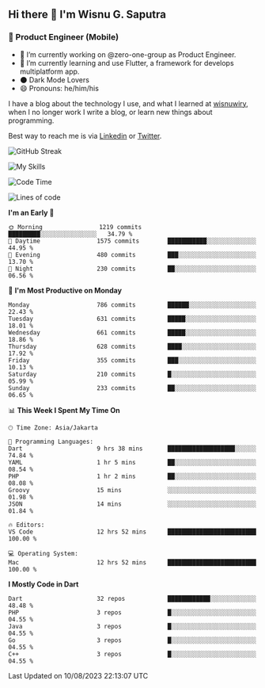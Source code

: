 ## Hi there 👋 I'm Wisnu G. Saputra

### :mobile_phone_off: Product Engineer (Mobile)

- 🔭 I’m currently working on @zero-one-group as Product Engineer.
- 🌱 I’m currently learning and use Flutter, a framework for develops multiplatform app.
- 🌑 Dark Mode Lovers
- 😄 Pronouns: he/him/his

I have a blog about the technology I use, and what I learned at [wisnuwiry](https://wisnuwiry.space/), when I no longer work I write a blog, or learn new things about programming.

Best way to reach me is via [Linkedin](https://www.linkedin.com/in/wisnu-saputra/) or [Twitter](https://twitter.com/wisnuwiry).

![GitHub Streak](https://streak-stats.demolab.com?user=wisnuwiry&theme=dark&hide_border=true)

![My Skills](https://skillicons.dev/icons?i=dart,flutter,kotlin,swift,go,js,css,neovim,git,linux&perline=5)

<!--START_SECTION:waka-->
![Code Time](http://img.shields.io/badge/Code%20Time-651%20hrs%2040%20mins-blue)

![Lines of code](https://img.shields.io/badge/From%20Hello%20World%20I%27ve%20Written-4.6%20million%20lines%20of%20code-blue)

**I'm an Early 🐤** 

```text
🌞 Morning                1219 commits        █████████░░░░░░░░░░░░░░░░   34.79 % 
🌆 Daytime                1575 commits        ███████████░░░░░░░░░░░░░░   44.95 % 
🌃 Evening                480 commits         ███░░░░░░░░░░░░░░░░░░░░░░   13.70 % 
🌙 Night                  230 commits         ██░░░░░░░░░░░░░░░░░░░░░░░   06.56 % 
```
📅 **I'm Most Productive on Monday** 

```text
Monday                   786 commits         ██████░░░░░░░░░░░░░░░░░░░   22.43 % 
Tuesday                  631 commits         █████░░░░░░░░░░░░░░░░░░░░   18.01 % 
Wednesday                661 commits         █████░░░░░░░░░░░░░░░░░░░░   18.86 % 
Thursday                 628 commits         ████░░░░░░░░░░░░░░░░░░░░░   17.92 % 
Friday                   355 commits         ███░░░░░░░░░░░░░░░░░░░░░░   10.13 % 
Saturday                 210 commits         █░░░░░░░░░░░░░░░░░░░░░░░░   05.99 % 
Sunday                   233 commits         ██░░░░░░░░░░░░░░░░░░░░░░░   06.65 % 
```


📊 **This Week I Spent My Time On** 

```text
🕑︎ Time Zone: Asia/Jakarta

💬 Programming Languages: 
Dart                     9 hrs 38 mins       ███████████████████░░░░░░   74.84 % 
YAML                     1 hr 5 mins         ██░░░░░░░░░░░░░░░░░░░░░░░   08.54 % 
PHP                      1 hr 2 mins         ██░░░░░░░░░░░░░░░░░░░░░░░   08.08 % 
Groovy                   15 mins             ░░░░░░░░░░░░░░░░░░░░░░░░░   01.98 % 
JSON                     14 mins             ░░░░░░░░░░░░░░░░░░░░░░░░░   01.84 % 

🔥 Editors: 
VS Code                  12 hrs 52 mins      █████████████████████████   100.00 % 

💻 Operating System: 
Mac                      12 hrs 52 mins      █████████████████████████   100.00 % 
```

**I Mostly Code in Dart** 

```text
Dart                     32 repos            ████████████░░░░░░░░░░░░░   48.48 % 
PHP                      3 repos             █░░░░░░░░░░░░░░░░░░░░░░░░   04.55 % 
Java                     3 repos             █░░░░░░░░░░░░░░░░░░░░░░░░   04.55 % 
Go                       3 repos             █░░░░░░░░░░░░░░░░░░░░░░░░   04.55 % 
C++                      3 repos             █░░░░░░░░░░░░░░░░░░░░░░░░   04.55 % 
```




 Last Updated on 10/08/2023 22:13:07 UTC
<!--END_SECTION:waka-->
